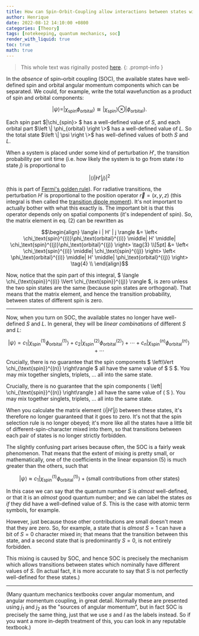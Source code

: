 ```yaml
---
title: How can Spin-Orbit-Coupling allow interactions between states with different multiplicities?
author: Henrique
date: 2022-08-12 14:10:00 +0800
categories: [Theory]
tags: [notekeeping, quantum mechanics, soc]
render_with_liquid: true
toc: true
math: true
---
```


> This whole text was riginally posted [here](https://chemistry.stackexchange.com/questions/159555/how-can-spin-orbit-coupling-allow-interactions-between-states-with-different-mul).
{: .prompt-info }

In the *absence* of spin–orbit coupling (SOC), the available states have well-defined spin and orbital angular momentum components which can be separated. We could, for example, write the total wavefunction as a product of spin and orbital components:

$$|\psi\rangle = |\chi_{\text{spin}}\phi_{\text{orbital}}\rangle \cong |\chi_{\text{spin}}\rangle \otimes |\phi_{\text{orbital}}\rangle. \tag{1}$$

Each spin part $\|\chi_{spin}\> $ has a well-defined value of $S$, and each orbital part $\left \| \phi_{orbital} \right \>$ has a well-defined value of $L$. So the total state $\left \| \psi \right \>$ has well-defined values of both $S$ and $L$.

When a system is placed under some kind of perturbation $H'$, the transition probability per unit time (i.e. how likely the system is to go from state $i$ to state $j$) is proportional to

$$| \langle i | H' | j \rangle |^2  \tag{2}$$

(this is part of [Fermi's golden rule](https://en.wikipedia.org/wiki/Fermi%27s_golden_rule)). For radiative transitions, the perturbation $H'$ is proportional to the position operator $\vec{r} = (x, y, z)$ (this integral is then called the [transition dipole moment](https://en.wikipedia.org/wiki/Transition_dipole_moment)). It's not important to actually bother with what this exactly is. The important bit is that this operator depends only on spatial components (it's independent of spin). So, the matrix element in eq. $(2)$ can be rewritten as

$$\begin{align}
\langle i | H' | j \rangle &= \left< \chi_\text{spin}^{(i)}\phi_\text{orbital}^{(i)} \middle| H' \middle| \chi_\text{spin}^{(j)}\phi_\text{orbital}^{(j)} \right> \tag{3} \\[5pt]
&= \left< \chi_\text{spin}^{(i)} \middle| \chi_\text{spin}^{(j)} \right> \left< \phi_\text{orbital}^{(i)} \middle| H' \middle| \phi_\text{orbital}^{(j)} \right> \tag{4} \\
\end{align}$$

Now, notice that the spin part of this integral, $ \langle \chi_{\text{spin}}^{(i)} \Vert \chi_{\text{spin}}^{(j)} \rangle $, is zero unless the two spin states are the same (because spin states are orthogonal). That means that the matrix element, and hence the transition probability, between states of different spin is zero.

-------

Now, when you turn on SOC, the available states no longer have well-defined $S$ and $L$. In general, they will be *linear combinations* of different $S$ and $L$:

$$|\psi\rangle = c_1\left|\chi_{\text{spin}}^{(1)}\phi_{\text{orbital}}^{(1)}\right> + c_2\left|\chi_{\text{spin}}^{(2)}\phi_{\text{orbital}}^{(2)}\right> +  ​\cdots + c_n\left|\chi_{\text{spin}}^{(n)}\phi_{\text{orbital}}^{(n)}\right> + \cdots \tag{5}$$

Crucially, there is no guarantee that the spin components $ \left\Vert \chi_{\text{spin}}^{(n)} \right\rangle $ all have the same value of $ S $. You may mix together singlets, triplets, ... all into the same state.

Crucially, there is no guarantee that the spin components \( \left| \chi_{\text{spin}}^{(n)} \right\rangle \) all have the same value of \( S \). You may mix together singlets, triplets, ... all into the same state.

When you calculate the matrix element $\langle i | H' | j \rangle$ between these states, it's therefore no longer guaranteed that it goes to zero. It's not that the spin selection rule is no longer obeyed; it's more like all the states have a little bit of different-spin-character mixed into them, so that transitions between each pair of states is no longer strictly forbidden.

The slightly confusing part arises because often, the SOC is a fairly weak phenomenon. That means that the extent of mixing is pretty small, or mathematically, one of the coefficients in the linear expansion $(5)$ is much greater than the others, such that

$$|\psi\rangle \approx c_1\left|\chi_{\text{spin}}^{(1)}\phi_{\text{orbital}}^{(1)}\right> + \text{(small contributions from other states)} \tag{6}$$

In this case we can say that the quantum number $S$ is *almost* well-defined, or that it is an *almost* good quantum number; and we can label the states *as if* they did have a well-defined value of $S$. This is the case with atomic term symbols, for example.

However, just because those other contributions are small doesn't mean that they are zero. So, for example, a state that is *almost* $S = 1$ can have a bit of $S = 0$ character mixed in; that means that the transition between this state, and a second state that is predominantly $S = 0$, is not entirely forbidden.

This mixing is caused by SOC, and hence SOC is precisely the mechanism which allows transitions between states which nominally have different values of $S$. (In actual fact, it is more accurate to say that $S$ is not perfectly well-defined for these states.)

-----

(Many quantum mechanics textbooks cover angular momentum, and angular momentum coupling, in great detail. Normally these are presented using $j_1$ and $j_2$ as the "sources of angular momentum", but in fact SOC is precisely the same thing, just that we use $s$ and $l$ as the labels instead. So if you want a more in-depth treatment of this, you can look in any reputable textbook.)